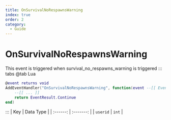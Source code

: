 ```yaml
---
title: OnSurvivalNoRespawnsWarning
index: true
order: 2
category:
  - Guide
---
```


# OnSurvivalNoRespawnsWarning
This event is triggered when survival_no_respawns_warning is triggered
::: tabs
@tab Lua
```lua
@event returns void
AddEventHandler("OnSurvivalNoRespawnsWarning", function(event --[[ Event ]])
    --[[ ... ]]
    return EventResult.Continue
end)
```

:::
|    Key   | Data Type |
| :------: | :-------: |
| `userid` |   `int`   |